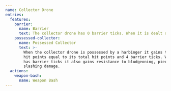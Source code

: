 ```yaml
---
name: Collector Drone
entries:
  features:
    barrier:
      name: Barrier
      text: The collector drone has 0 barrier ticks. When it is dealt damage, remove one barrier tick and reduce the damage by 1d8.
    possessed-collector:
      name: Possessed Collector
      text: >-
        When the collector drone is possessed by a harbinger it gains temporary
        hit points equal to its total hit points and 4 barrier ticks. While it
        has barrier ticks it also gains resistance to bludgeoning, piercing, and
        slashing damage.
  actions:
    weapon-bash:
      name: Weapon Bash
---
```

